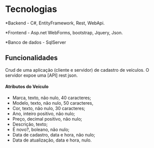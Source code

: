 
# Tecnologias

*Backend -
C#, EntityFramework, Rest, WebApi.

*Frontend -
Asp.net WebForms, bootstrap, Jquery, Json.

*Banco de dados -
SqlServer

## Funcionalidades

Crud de uma aplicação (cliente e servidor) de cadastro de veículos. O servidor expoe uma [API] rest json.

#### Atributos do Veículo

* Marca, texto, não nulo, 40 caracteres;
* Modelo, texto, não nulo, 50 caracteres, 
* Cor, texto, não nulo, 30 caracteres;
* Ano, inteiro positivo, não nulo;
* Preço, decimal positivo, não nulo;
* Descrição, texto;
* É novo?, boleano, não nulo;
* Data de cadastro, data e hora, não nulo;
* Data de atualização, data e hora, nulo.

